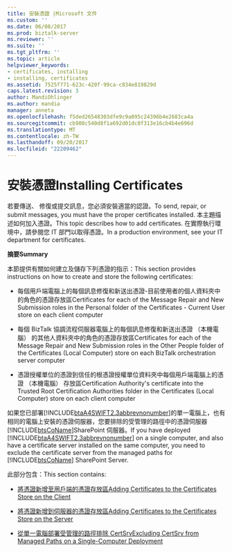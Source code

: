 ```yaml
---
title: 安裝憑證 |Microsoft 文件
ms.custom: ''
ms.date: 06/08/2017
ms.prod: biztalk-server
ms.reviewer: ''
ms.suite: ''
ms.tgt_pltfrm: ''
ms.topic: article
helpviewer_keywords:
- certificates, installing
- installing, certificates
ms.assetid: 7525f771-623c-420f-99ca-c834e819829d
caps.latest.revision: 3
author: MandiOhlinger
ms.author: mandia
manager: anneta
ms.openlocfilehash: f5ded26548303dfe9c9a095c24396b4e2683ca4a
ms.sourcegitcommit: cb908c540d8f1a692d01dc8f313e16cb4b4e696d
ms.translationtype: MT
ms.contentlocale: zh-TW
ms.lasthandoff: 09/20/2017
ms.locfileid: "22209462"
---
```

# <a name="installing-certificates"></a><span data-ttu-id="63434-102">安裝憑證</span><span class="sxs-lookup"><span data-stu-id="63434-102">Installing Certificates</span></span>
<span data-ttu-id="63434-103">若要傳送、 修復或提交訊息，您必須安裝適當的認證。</span><span class="sxs-lookup"><span data-stu-id="63434-103">To send, repair, or submit messages, you must have the proper certificates installed.</span></span> <span data-ttu-id="63434-104">本主題描述如何加入憑證。</span><span class="sxs-lookup"><span data-stu-id="63434-104">This topic describes how to add certificates.</span></span> <span data-ttu-id="63434-105">在實際執行環境中，請參閱您 IT 部門以取得憑證。</span><span class="sxs-lookup"><span data-stu-id="63434-105">In a production environment, see your IT department for certificates.</span></span>  
  
 <span data-ttu-id="63434-106">**摘要**</span><span class="sxs-lookup"><span data-stu-id="63434-106">**Summary**</span></span>  
  
 <span data-ttu-id="63434-107">本節提供有關如何建立及儲存下列憑證的指示：</span><span class="sxs-lookup"><span data-stu-id="63434-107">This section provides instructions on how to create and store the following certificates:</span></span>  
  
-   <span data-ttu-id="63434-108">每個用戶端電腦上的每個訊息修復和新送出憑證-目前使用者的個人資料夾中的角色的憑證存放區</span><span class="sxs-lookup"><span data-stu-id="63434-108">Certificates for each of the Message Repair and New Submission roles in the Personal folder of the Certificates - Current User store on each client computer</span></span>  
  
-   <span data-ttu-id="63434-109">每個 BizTalk 協調流程伺服器電腦上的每個訊息修復和新送出憑證 （本機電腦） 的其他人資料夾中的角色的憑證存放區</span><span class="sxs-lookup"><span data-stu-id="63434-109">Certificates for each of the Message Repair and New Submission roles in the Other People folder of the Certificates (Local Computer) store on each BizTalk orchestration server computer</span></span>  
  
-   <span data-ttu-id="63434-110">憑證授權單位的憑證到信任的根憑證授權單位資料夾中每個用戶端電腦上的憑證 （本機電腦） 存放區</span><span class="sxs-lookup"><span data-stu-id="63434-110">Certification Authority's certificate into the Trusted Root Certification Authorities folder in the Certificates (Local Computer) store on each client computer</span></span>  
  
 <span data-ttu-id="63434-111">如果您已部署[!INCLUDE[btaA4SWIFT2.3abbrevnonumber](../../includes/btaa4swift2-3abbrevnonumber-md.md)]的單一電腦上，也有相同的電腦上安裝的憑證伺服器，您要排除的受管理的路徑中的憑證伺服器[!INCLUDE[btsCoName](../../includes/btsconame-md.md)]SharePoint 伺服器。</span><span class="sxs-lookup"><span data-stu-id="63434-111">If you have deployed [!INCLUDE[btaA4SWIFT2.3abbrevnonumber](../../includes/btaa4swift2-3abbrevnonumber-md.md)] on a single computer, and also have a certificate server installed on the same computer, you need to exclude the certificate server from the managed paths for [!INCLUDE[btsCoName](../../includes/btsconame-md.md)] SharePoint Server.</span></span>  
  
 <span data-ttu-id="63434-112">此部分包含：</span><span class="sxs-lookup"><span data-stu-id="63434-112">This section contains:</span></span>  
  
-   [<span data-ttu-id="63434-113">將憑證新增至用戶端的憑證存放區</span><span class="sxs-lookup"><span data-stu-id="63434-113">Adding Certificates to the Certificates Store on the Client</span></span>](../../adapters-and-accelerators/accelerator-swift/adding-certificates-to-the-certificates-store-on-the-client.md)  
  
-   [<span data-ttu-id="63434-114">將憑證新增到伺服器的憑證存放區</span><span class="sxs-lookup"><span data-stu-id="63434-114">Adding Certificates to the Certificates Store on the Server</span></span>](../../adapters-and-accelerators/accelerator-swift/adding-certificates-to-the-certificates-store-on-the-server.md)  
  
-   [<span data-ttu-id="63434-115">從單一電腦部署受管理的路徑排除 CertSrv</span><span class="sxs-lookup"><span data-stu-id="63434-115">Excluding CertSrv from Managed Paths on a Single-Computer Deployment</span></span>](../../adapters-and-accelerators/accelerator-swift/excluding-certsrv-from-managed-paths-on-a-single-computer-deployment.md)